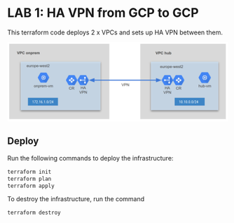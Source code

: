 # LAB 1: HA VPN from GCP to GCP

This terraform code deploys 2 x VPCs and sets up HA VPN between them.

![HA VPN from GCP to GCP](diagram.png)

## Deploy

Run the following commands to deploy the infrastructure:
```hcl
terraform init
terraform plan
terraform apply
```
To destroy the infrastructure, run the command
```hcl
terraform destroy
```
